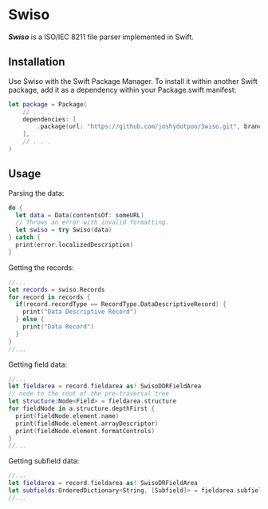 # Swiso

***Swiso***  is a ISO/IEC 8211 file parser implemented in Swift.

## Installation

Use Swiso with the Swift Package Manager. To install it within another Swift package, add it as a dependency within your Package.swift manifest:
```swift
let package = Package(
    // . . .
    dependencies: [
        .package(url: "https://github.com/joshydotpoo/Swiso.git", branch: "main")
    ],
    // . . .
)
```

## Usage

Parsing the data:
```Swift
do {
  let data = Data(contentsOf: someURL)
  // Throws an error with invalid formatting.
  let swiso = try Swiso(data)
} catch {
  print(error.localizedDescription)
}
```

Getting the records:
```Swift
//...
let records = swiso.Records
for record in records {
  if(record.recordType == RecordType.DataDescriptiveRecord) {
    print("Data Descriptive Record")
  } else {
    print("Data Record")
  }
}
//...
```

Getting field data:
```Swift
//...
let fieldarea = record.fieldarea as! SwisoDDRFieldArea
// node to the root of the pre-traversal tree
let structure:Node<Field> = fieldarea.structure
for fieldNode in a.structure.depthFirst {
  print(fieldNode.element.name)
  print(fieldNode.element.arrayDescriptor)
  print(fieldNode.element.formatControls)
}
//...
```

Getting subfield data:
```Swift
//...
let fieldarea = record.fieldarea as! SwisoDRFieldArea
let subfields:OrderedDictionary<String, [Subfield]> = fieldarea.subfields
//...
```
